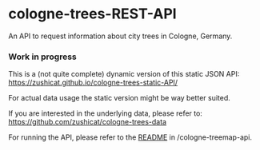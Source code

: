 # cologne-trees-REST-API
An API to request information about city trees in Cologne, Germany.


### Work in progress    
This is a (not quite complete) dynamic version of this static JSON API:    
https://zushicat.github.io/cologne-trees-static-API/     

For actual data usage the static version might be way better suited.    

If you are interested in the underlying data, please refer to:    
https://github.com/zushicat/cologne-trees-data    


For running the API, please refer to the [README](https://github.com/zushicat/cologne-trees-REST-API/tree/master/cologne-treemap-api) in /cologne-treemap-api.

